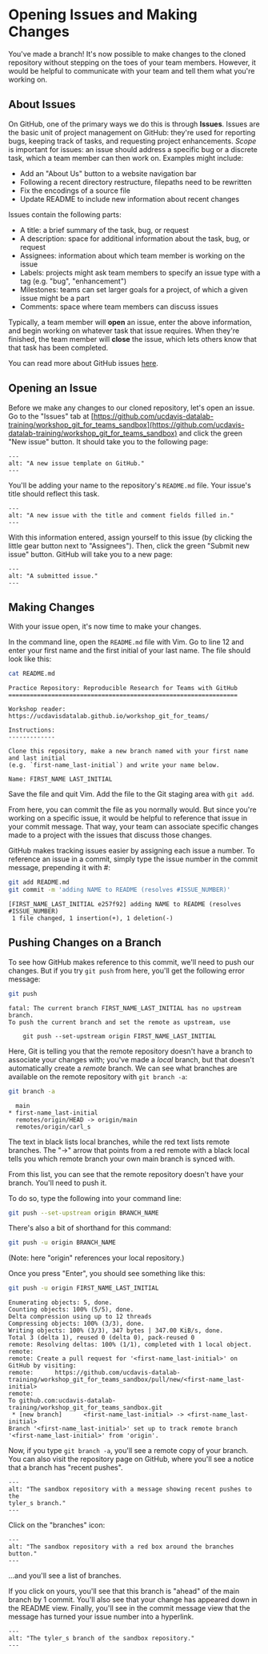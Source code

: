 Opening Issues and Making Changes
=================================

You've made a branch! It's now possible to make changes to the cloned
repository without stepping on the toes of your team members. However, it would
be helpful to communicate with your team and tell them what you're working on.

About Issues
------------

On GitHub, one of the primary ways we do this is through **Issues**. Issues are
the basic unit of project management on GitHub: they're used for reporting
bugs, keeping track of tasks, and requesting project enhancements. _Scope_ is
important for issues: an issue should address a specific bug or a discrete
task, which a team member can then work on. Examples might include:

* Add an "About Us" button to a website navigation bar
* Following a recent directory restructure, filepaths need to be rewritten
* Fix the encodings of a source file
* Update README to include new information about recent changes

Issues contain the following parts:

* A title: a brief summary of the task, bug, or request
* A description: space for additional information about the task, bug, or
  request
* Assignees: information about which team member is working on the issue
* Labels: projects might ask team members to specify an issue type with a tag 
  (e.g. "bug", "enhancement")
* Milestones: teams can set larger goals for a project, of which a given issue 
  might be a part
* Comments: space where team members can discuss issues

Typically, a team member will **open** an issue, enter the above information,
and begin working on whatever task that issue requires. When they're finished,
the team member will **close** the issue, which lets others know that that task
has been completed.

You can read more about GitHub issues [here](https://guides.github.com/features/issues/).

Opening an Issue
----------------

Before we make any changes to our cloned repository, let's open an issue. Go to
the "Issues" tab at
[https://github.com/ucdavis-datalab-training/workshop_git_for_teams_sandbox](https://github.com/ucdavis-datalab-training/workshop_git_for_teams_sandbox)
and click the green "New issue" button. It should take you to the following
page: 

```{figure} /images/git-for-teams/retired/new_issue.png
---
alt: "A new issue template on GitHub."
---
```

You'll be adding your name to the repository's `README.md` file. Your issue's 
title should reflect this task.

```{figure} /images/git-for-teams/retired/new_issue_title_description.png
---
alt: "A new issue with the title and comment fields filled in."
---
```

With this information entered, assign yourself to this issue (by clicking the
little gear button next to "Assignees"). Then, click the green "Submit new
issue" button. GitHub will take you to a new page:

```{figure} /images/git-for-teams/retired/new_issue_submitted.png
---
alt: "A submitted issue."
---
```

Making Changes
--------------

With your issue open, it's now time to make your changes.

In the command line, open the `README.md` file with Vim. Go to line 12 and
enter your first name and the first initial of your last name. The file should
look like this:

```sh
cat README.md
```
```text
Practice Repository: Reproducible Research for Teams with GitHub
================================================================

Workshop reader: https://ucdavisdatalab.github.io/workshop_git_for_teams/

Instructions:
-------------

Clone this repository, make a new branch named with your first name and last initial
(e.g. `first-name_last-initial`) and write your name below.

Name: FIRST_NAME LAST_INITIAL
```

Save the file and quit Vim. Add the file to the Git staging area with `git
add`.

From here, you can commit the file as you normally would. But since you're
working on a specific issue, it would be helpful to reference that issue in
your commit message. That way, your team can associate specific changes made to
a project with the issues that discuss those changes.

GitHub makes tracking issues easier by assigning each issue a number. To
reference an issue in a commit, simply type the issue number in the commit
message, prepending it with #:

```sh
git add README.md
git commit -m 'adding NAME to README (resolves #ISSUE_NUMBER)'
```

```
[FIRST_NAME_LAST_INITIAL e257f92] adding NAME to README (resolves #ISSUE_NUMBER)
 1 file changed, 1 insertion(+), 1 deletion(-)
```

Pushing Changes on a Branch
---------------------------

To see how GitHub makes reference to this commit, we'll need to push our
changes. But if you try `git push` from here, you'll get the following error
message:

```sh
git push
```
```text
fatal: The current branch FIRST_NAME_LAST_INITIAL has no upstream branch.
To push the current branch and set the remote as upstream, use

    git push --set-upstream origin FIRST_NAME_LAST_INITIAL
```

Here, Git is telling you that the remote repository doesn't have a branch to
associate your changes with; you've made a _local_ branch, but that doesn't
automatically create a _remote_ branch. We can see what branches are available
on the remote repository with `git branch -a`:

```sh
git branch -a
```
```text
  main
* first-name_last-initial
  remotes/origin/HEAD -> origin/main
  remotes/origin/carl_s
```

The text in black lists local branches, while the red text lists remote
branches. The "->" arrow that points from a red remote with a black local tells
you which remote branch your own main branch is synced with.

From this list, you can see that the remote repository doesn't have your
branch. You'll need to push it.

To do so, type the following into your command line:

```sh
git push --set-upstream origin BRANCH_NAME
```

There's also a bit of shorthand for this command:

```sh
git push -u origin BRANCH_NAME
```

(Note: here "origin" references your local repository.)

Once you press "Enter", you should see something like this:

```sh
git push -u origin FIRST_NAME_LAST_INITIAL
```
```text
Enumerating objects: 5, done.
Counting objects: 100% (5/5), done.
Delta compression using up to 12 threads
Compressing objects: 100% (3/3), done.
Writing objects: 100% (3/3), 347 bytes | 347.00 KiB/s, done.
Total 3 (delta 1), reused 0 (delta 0), pack-reused 0
remote: Resolving deltas: 100% (1/1), completed with 1 local object.
remote: 
remote: Create a pull request for '<first-name_last-initial>' on GitHub by visiting:
remote:      https://github.com/ucdavis-datalab-training/workshop_git_for_teams_sandbox/pull/new/<first-name_last-initial>
remote: 
To github.com:ucdavis-datalab-training/workshop_git_for_teams_sandbox.git
 * [new branch]      <first-name_last-initial> -> <first-name_last-initial>
Branch '<first-name_last-initial>' set up to track remote branch '<first-name_last-initial>' from 'origin'.
```

Now, if you type `git branch -a`, you'll see a remote copy of your branch. You
can also visit the repository page on GitHub, where you'll see a notice that a
branch has "recent pushes".

```{figure} /images/git-for-teams/retired/github_recent_pushes.png
---
alt: "The sandbox repository with a message showing recent pushes to the
tyler_s branch."
---
```

Click on the "branches" icon:

```{figure} /images/git-for-teams/retired/github_recent_pushes_focus.png
---
alt: "The sandbox repository with a red box around the branches
button."
---
```

...and you'll see a list of branches.

If you click on yours, you'll see that this branch is "ahead" of the main
branch by 1 commit. You'll also see that your change has appeared down in the
README view. Finally, you'll see in the commit message view that the message
has turned your issue number into a hyperlink.

```{figure} /images/git-for-teams/retired/github_pushed_branch_changes.png
---
alt: "The tyler_s branch of the sandbox repository."
---
```
